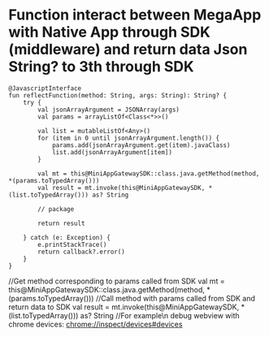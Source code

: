 # Function interact between MegaApp with Native App through SDK (middleware) and return data Json String? to 3th through SDK
    @JavascriptInterface
    fun reflectFunction(method: String, args: String): String? {
        try {
            val jsonArrayArgument = JSONArray(args)
            val params = arrayListOf<Class<*>>()

            val list = mutableListOf<Any>()
            for (item in 0 until jsonArrayArgument.length()) {
                params.add(jsonArrayArgument.get(item).javaClass)
                list.add(jsonArrayArgument[item])
            }

            val mt = this@MiniAppGatewaySDK::class.java.getMethod(method, *(params.toTypedArray()))
            val result = mt.invoke(this@MiniAppGatewaySDK, *(list.toTypedArray())) as? String

            // package

            return result

        } catch (e: Exception) {
            e.printStackTrace()
            return callback?.error()
        }
    }
//Get method corresponding to params called from SDK
val mt = this@MiniAppGatewaySDK::class.java.getMethod(method, *(params.toTypedArray()))
//Call method with params called from SDK and return data to SDK
val result = mt.invoke(this@MiniAppGatewaySDK, *(list.toTypedArray())) as? String
//For example\n
debug webview with chrome devices: [chrome://inspect/devices#devices](url)
